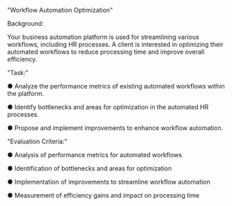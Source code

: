 "Workflow Automation Optimization"

Background:

Your business automation platform is used for streamlining various workflows, including HR
processes. A client is interested in optimizing their automated workflows to reduce processing
time and improve overall efficiency.


"Task:"


● Analyze the performance metrics of existing automated workflows within the platform.

● Identify bottlenecks and areas for optimization in the automated HR processes.

● Propose and implement improvements to enhance workflow automation.


"Evaluation Criteria:"


● Analysis of performance metrics for automated workflows

● Identification of bottlenecks and areas for optimization

● Implementation of improvements to streamline workflow automation

● Measurement of efficiency gains and impact on processing time
